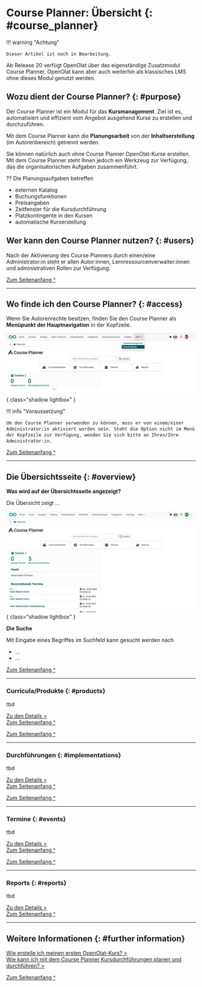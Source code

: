 # Course Planner: Übersicht {: #course_planner}


!!! warning "Achtung"

    Dieser Artikel ist noch in Bearbeitung.

Ab Release 20 verfügt OpenOlat über das eigenständige Zusatzmodul Course Planner.
OpenOlat kann aber auch weiterhin als klassisches LMS ohne dieses Modul genutzt werden.

## Wozu dient der Course Planner? {: #purpose}

Der Course Planner ist ein Modul für das **Kursmanagement**. Ziel ist es, automatisiert und effizient vom Angebot ausgehend Kurse zu erstellen und durchzuführen.

Mit dem Course Planner kann die **Planungsarbeit** von der **Inhaltserstellung** (im Autorenbereich) getrennt werden.

Sie können natürlich auch ohne Course Planner OpenOlat-Kurse erstellen. Mit dem Course Planner steht Ihnen jedoch ein Werkzeug zur Verfügung, das die organisatorischen Aufgaben zusammenführt.


?? Die Planungsaufgaben betreffen

- externen Katalog
- Buchungsfunktionen 
- Preisangaben
- Zeitfenster für die Kursdurchführung
- Platzkontingente in den Kursen
- automatische Kurserstellung


## Wer kann den Course Planner nutzen? {: #users}

Nach der Aktivierung des Course Planners durch einen/eine Administrator:in steht er allen Autor:innen, Lernressourcenverwalter:innen und administrativen Rollen zur Verfügung.

[Zum Seitenanfang ^](#course_planner)

---


##  Wo finde ich den Course Planner? {: #access}

Wenn Sie Autorenrechte besitzen, finden Sie den Course Planner als **Menüpunkt der Hauptnavigation** in der Kopfzeile.  

![course_planner_menu_v1_de.png](assets/course_planner_menu_v1_de.png){ class="shadow lightbox" }  


!!! info "Voraussetzung"

    Um den Course Planner verwenden zu können, muss er von einem/einer Administrator:in aktiviert worden sein. Steht die Option nicht im Menü der Kopfzeile zur Verfügung, wenden Sie sich bitte an Ihren/Ihre Administrator:in.



[Zum Seitenanfang ^](#course_planner)

---

##  Die Übersichtsseite {: #overview}

**Was wird auf der Übersichtsseite angezeigt?**

Die Übersicht zeigt ...

![course_planner_overview_v1_de.png](assets/course_planner_overview_v1_de.png){ class="shadow lightbox" }  


**Die Suche**

Mit Eingabe eines Begriffes im Suchfeld kann gesucht werden nach

* ...
* ...


[Zum Seitenanfang ^](#course_planner)

---

### Curricula/Produkte {: #products}

tbd


[Zu den Details >](../area_modules/Course_Planner_Products.de.md)<br>
[Zum Seitenanfang ^](#course_planner)



[Zum Seitenanfang ^](#course_planner)

---

### Durchführungen {: #implementations}

tbd


[Zu den Details >](../area_modules/Course_Planner_Implementations.de.md)<br>
[Zum Seitenanfang ^](#course_planner)


[Zum Seitenanfang ^](#course_planner)

---


### Termine {: #events}

tbd


[Zu den Details >](../area_modules/Course_Planner_Events.de.md)<br>
[Zum Seitenanfang ^](#course_planner)


[Zum Seitenanfang ^](#course_planner)

---


### Reports {: #reports}

tbd


[Zu den Details >](../area_modules/Course_Planner_Reports.de.md)<br>
[Zum Seitenanfang ^](#course_planner)

---


## Weitere Informationen {: #further information}

[Wie erstelle ich meinen ersten OpenOlat-Kurs? >](../../manual_how-to/my_first_course/my_first_course.de.md)<br>
[Wie kann ich mit dem Course Planner Kursdurchführungen planen und durchführen? >](../../manual_how-to/course_planner_courses/course_planner_courses.de.md)<br>


[Zum Seitenanfang ^](#course_planner)
